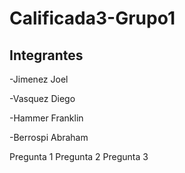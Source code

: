 # Calificada3-Grupo1

## Integrantes

-Jimenez Joel

-Vasquez Diego

-Hammer Franklin

-Berrospi Abraham


Pregunta 1
Pregunta 2
Pregunta 3
